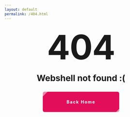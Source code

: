 ```yaml
---
layout: default
permalink: /404.html
---
```


<style type="text/css" media="screen">
  .container {
    margin: 10px auto;
    max-width: 600px;
    text-align: center;
  }
  h1 {
    margin: 30px 0;
    font-size: 8em;
    line-height: 1;
    letter-spacing: -1px;
  }
  .subheader{
    font-size: 2em;
  }
  .message{
    font-size: 1em;
  }

  a.back_button{
    position: relative;
    display: block;
    padding: 25px 10px;
    border-radius: 6px;
    text-align: center;
    margin: 0px 25%;
    font-weight: bold;
    max-width: 320px;
    overflow: hidden;
    color:rgba(255,255,255,1);
    cursor: pointer;
    letter-spacing: 2px;
    box-shadow:inset 0 0 0 1px rgba(0,0,0,0.1);
    text-decoration: none;
    transition: all ease 0.5s;
    background:#e20e59;
  }
  
  a.back_button:after,
  a.back_button:before{
    width: 80px;
    height: 200px;
    content: '';
    display: block;
    background: rgba(255,255,255,0.5);
    transform: rotate(45deg);
    top: -60px;
    position: absolute;
    transition: none;
    right:-45%;
    cursor: pointer;
  }
  
  a.back_button:before{
    left: -48%;
  }
  
  a.back_button:hover{
    text-shadow: 0 1px 1px rgba(0,0,0,0.5);
    background:#12C987
  }
  
  a.back_button:hover:after,
  a.back_button:hover:before{
    transform: rotate(45deg), scaleX(130%);
    background: rgba(255,255,255,0.1);
    transition: all ease 0.5s;
  }
  
  a.back_button:hover:after{
    right: 130%;
  }
  
  a.back_button:hover:before{
    left: 130%;
  }

  .back{
    text-align: center;
  }

</style>

<div class="container">
  <h1>404</h1>

  <p class="subheader"><strong>Webshell not found :(</strong></p>
  <a class="back_button" href="https://shockz-offsec.github.io">Back Home</a>
  
</div>
